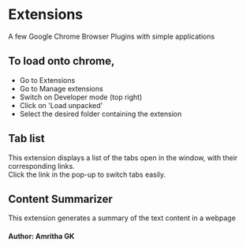 # Extensions
A few Google Chrome Browser Plugins with simple applications

## To load onto chrome,
 - Go to Extensions
 - Go to Manage extensions
 - Switch on Developer mode (top right)
 - Click on 'Load unpacked'
 - Select the desired folder containing the extension

## Tab list
This extension displays a list of the tabs open in the window, with their corresponding links.  
Click the link in the pop-up to switch tabs easily.

## Content Summarizer
This extension generates a summary of the text content in a webpage

#### Author: Amritha GK
